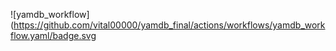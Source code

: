 ![yamdb_workflow](https://github.com/vital00000/yamdb_final/actions/workflows/yamdb_workflow.yaml/badge.svg